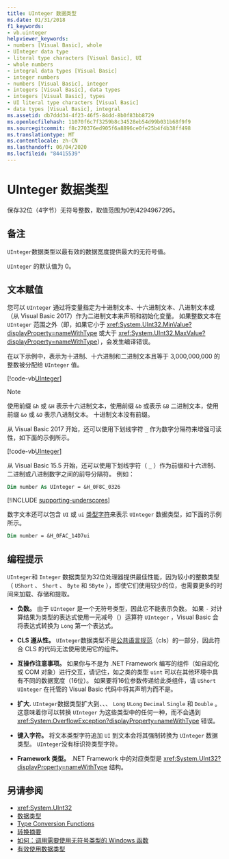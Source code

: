 ```yaml
---
title: UInteger 数据类型
ms.date: 01/31/2018
f1_keywords:
- vb.uinteger
helpviewer_keywords:
- numbers [Visual Basic], whole
- UInteger data type
- literal type characters [Visual Basic], UI
- whole numbers
- integral data types [Visual Basic]
- integer numbers
- numbers [Visual Basic], integer
- integers [Visual Basic], data types
- integers [Visual Basic], types
- UI literal type characters [Visual Basic]
- data types [Visual Basic], integral
ms.assetid: db7ddd34-4f23-46f5-84dd-8b0f83bb8729
ms.openlocfilehash: 11070f6c7f3259b8c34528eb54d99b031b68f9f9
ms.sourcegitcommit: f8c270376ed905f6a8896ce0fe25b4f4b38ff498
ms.translationtype: MT
ms.contentlocale: zh-CN
ms.lasthandoff: 06/04/2020
ms.locfileid: "84415539"
---
```

# <a name="uinteger-data-type"></a>UInteger 数据类型

保存32位（4字节）无符号整数，取值范围为0到4294967295。

## <a name="remarks"></a>备注

`UInteger`数据类型以最有效的数据宽度提供最大的无符号值。

`UInteger` 的默认值为 0。

## <a name="literal-assignments"></a>文本赋值

您可以 `UInteger` 通过将变量指定为十进制文本、十六进制文本、八进制文本或（从 Visual Basic 2017）作为二进制文本来声明和初始化变量。 如果整数文本在 `UInteger` 范围之外（即，如果它小于 <xref:System.UInt32.MinValue?displayProperty=nameWithType> 或大于 <xref:System.UInt32.MaxValue?displayProperty=nameWithType>），会发生编译错误。

在以下示例中，表示为十进制、十六进制和二进制文本且等于 3,000,000,000 的整数被分配给 `UInteger` 值。

[!code-vb[UInteger](../../../../samples/snippets/visualbasic/language-reference/data-types/numeric-literals.vb#UInt)]

> [!NOTE]
> 使用前缀 `&h` 或 `&H` 表示十六进制文本，使用前缀 `&b` 或表示 `&B` 二进制文本，使用前缀 `&o` 或 `&O` 表示八进制文本。 十进制文本没有前缀。

从 Visual Basic 2017 开始，还可以使用下划线字符 `_` 作为数字分隔符来增强可读性，如下面的示例所示。

[!code-vb[UInteger](../../../../samples/snippets/visualbasic/language-reference/data-types/numeric-literals.vb#UIntS)]

从 Visual Basic 15.5 开始，还可以使用下划线字符（ `_` ）作为前缀和十六进制、二进制或八进制数字之间的前导分隔符。 例如：

```vb
Dim number As UInteger = &H_0F8C_0326
```

[!INCLUDE [supporting-underscores](../../../../includes/vb-separator-langversion.md)]

数字文本还可以包含 `UI` 或 `ui` [类型字符](../../programming-guide/language-features/data-types/type-characters.md)来表示 `UInteger` 数据类型，如下面的示例所示。

```vb
Dim number = &H_0FAC_14D7ui
```

## <a name="programming-tips"></a>编程提示

`UInteger`和 `Integer` 数据类型为32位处理器提供最佳性能，因为较小的整数类型（ `UShort` 、 `Short` 、 `Byte` 和 `SByte` ），即使它们使用较少的位，也需要更多的时间来加载、存储和提取。

- **负数。** 由于 `UInteger` 是一个无符号类型，因此它不能表示负数。 如果 `-` 对计算结果为类型的表达式使用一元减号（）运算符 `UInteger` ，Visual Basic 会将表达式转换为 `Long` 第一个表达式。

- **CLS 遵从性。** `UInteger`数据类型不是[公共语言规范](https://www.ecma-international.org/publications/standards/Ecma-335.htm)（cls）的一部分，因此符合 CLS 的代码无法使用使用它的组件。

- **互操作注意事项。** 如果你与不是为 .NET Framework 编写的组件（如自动化或 COM 对象）进行交互，请记住，如之类的类型 `uint` 可以在其他环境中具有不同的数据宽度（16位）。 如果要将16位参数传递给此类组件，请 `UShort` `UInteger` 在托管的 Visual Basic 代码中将其声明为而不是。

- **扩大.** `UInteger`数据类型扩大到、、、 `Long` `ULong` `Decimal` `Single` 和 `Double` 。 这意味着你可以转换 `UInteger` 为这些类型中的任何一种，而不会遇到 <xref:System.OverflowException?displayProperty=nameWithType> 错误。

- **键入字符。** 将文本类型字符追加 `UI` 到文本会将其强制转换为 `UInteger` 数据类型。 `UInteger`没有标识符类型字符。

- **Framework 类型。** .NET Framework 中的对应类型是 <xref:System.UInt32?displayProperty=nameWithType> 结构。

## <a name="see-also"></a>另请参阅

- <xref:System.UInt32>
- [数据类型](index.md)
- [Type Conversion Functions](../functions/type-conversion-functions.md)
- [转换摘要](../keywords/conversion-summary.md)
- [如何：调用需要使用无符号类型的 Windows 函数](../../programming-guide/com-interop/how-to-call-a-windows-function-that-takes-unsigned-types.md)
- [有效使用数据类型](../../programming-guide/language-features/data-types/efficient-use-of-data-types.md)

